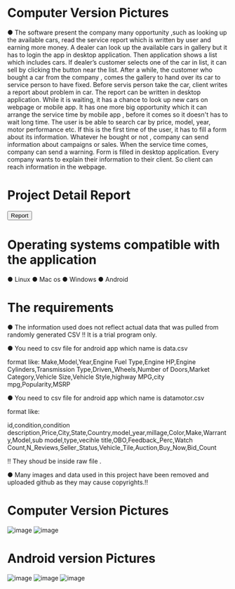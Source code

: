 



# Computer Version Pictures

● The software present the company many opportunity ,such as looking up the available cars, read the service report which is written by user and earning more money. A dealer can look up the available cars in gallery but it has to login the app in desktop application. Then application shows a list which includes cars. If dealer’s customer selects one of the car in list, it can sell by clicking the button near the list. After a while, the customer who bought a car from the company , comes the gallery to hand over its car to service person to have fixed. Before servis person take the car, client writes a report about problem in car. The report can be written in desktop application. While it is waiting, it has a chance to look up new cars on webpage or mobile app. It has one more big opportunity which it can arrange the service time by mobile app , before it comes so it doesn't has to wait long time. The user is be able to search car by price, model, year, motor performance etc. If this is the first time of the user, it has to fill a form about its information. Whatever he bought or not , company can send information about campaigns or sales. When the service time comes, company can send a warning. Form is filled in desktop application. Every company wants to explain their information to their client. So client can reach information in the webpage.

# Project Detail Report
<button href = " " name="button">Report</button>

# Operating systems compatible with the application
  ● Linux
  ● Mac os
  ● Windows
  ● Android


# The requirements
● The information used does not reflect actual data that was pulled from randomly generated CSV !!
It is a trial program only.


● You need to csv file for android app which name is data.csv

format like:
Make,Model,Year,Engine Fuel Type,Engine HP,Engine Cylinders,Transmission Type,Driven_Wheels,Number of Doors,Market Category,Vehicle Size,Vehicle Style,highway MPG,city mpg,Popularity,MSRP


● You need to csv file for android app which name is datamotor.csv

format like:

id,condition,condition description,Price,City,State,Country,model_year,millage,Color,Make,Warranty,Model,sub model,type,vecihle title,OBO,Feedback_Perc,Watch Count,N_Reviews,Seller_Status,Vehicle_Tile,Auction,Buy_Now,Bid_Count

!! They shoud be inside raw file .

● Many images and data used in this project have been removed and uploaded github as they may cause copyrights.!!


# Computer Version Pictures
![image]()
![image]()
# Android version Pictures
![image]()
![image]()
![image]()
